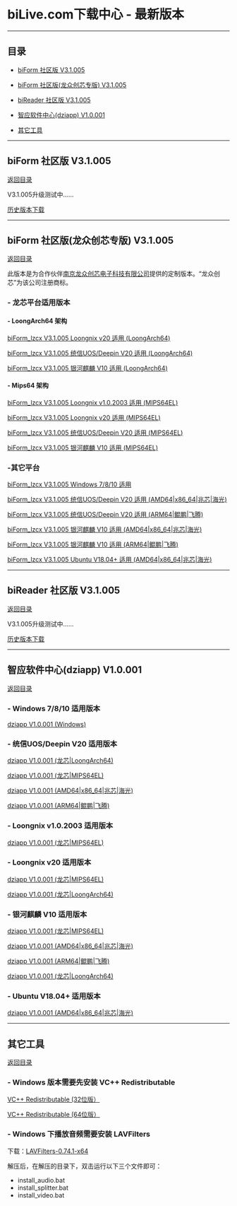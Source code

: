 # biLive.com下载中心 - 最新版本

---

<h2 id=category>目录</h2>

- [biForm 社区版 V3.1.005](#biform)

- [biForm 社区版(龙众创芯专版) V3.1.005](#biform_lzcx)

- [biReader 社区版 V3.1.005](#bireader)

- [智应软件中心(dziapp) V1.0.001](#dziapp)

- [其它工具](#tools)

---

<h2 id=biform>biForm 社区版 V3.1.005</h2>

[返回目录](#category)

V3.1.005升级测试中......

[历史版本下载](/download/oldversion)

---

<h2 id=biform_lzcx>biForm 社区版(龙众创芯专版) V3.1.005</h2>

[返回目录](#category)

此版本是为合作伙伴[南京龙众创芯电子科技有限公司](http://www.loongmasses.cn/)提供的定制版本。“龙众创芯”为该公司注册商标。

### - 龙芯平台适用版本

#### - LoongArch64 架构

[biForm_lzcx V3.1.005 Loongnix v20 适用 (LoongArch64)](https://www.bilive.com/site_media/media/setup/biform/com.bilive.biformlzcx_3.1.005-1_loongnix_loongarch64.deb)

[biForm_lzcx V3.1.005 统信UOS/Deepin V20 适用 (LoongArch64)](https://www.bilive.com/site_media/media/setup/biform/com.bilive.biformlzcx_3.1.005-1_uos_loongarch64.deb)

[biForm_lzcx V3.1.005 银河麒麟 V10 适用 (LoongArch64)](https://www.bilive.com/site_media/media/setup/biform/com.bilive.biformlzcx_3.1.005-1_kylin_loongarch64.deb)

#### - Mips64 架构

[biForm_lzcx V3.1.005 Loongnix v1.0.2003 适用 (MIPS64EL)](https://www.bilive.com/site_media/media/setup/biform/com.bilive.biformlzcx-3.1.005-1.fc21.loongson.mips64el.rpm)

[biForm_lzcx V3.1.005 Loongnix v20 适用 (MIPS64EL)](https://www.bilive.com/site_media/media/setup/biform/com.bilive.biformlzcx_3.1.005-1_loongnix21_mips64el.deb)

[biForm_lzcx V3.1.005 统信UOS/Deepin V20 适用 (MIPS64EL)](https://www.bilive.com/site_media/media/setup/biform/com.bilive.biformlzcx_3.1.005-1_uos_mips64el.deb)

[biForm_lzcx V3.1.005 银河麒麟 V10 适用 (MIPS64EL)](https://www.bilive.com/site_media/media/setup/biform/com.bilive.biformlzcx_3.1.005-1_kylin_mips64el.deb)

### -其它平台

[biForm_lzcx V3.1.005 Windows 7/8/10 适用](https://www.bilive.com/site_media/media/setup/biform/setup_biform_lzcx_v3.1.005.msi)

[biForm_lzcx V3.1.005 统信UOS/Deepin V20 适用 (AMD64|x86_64|兆芯|海光)](https://www.bilive.com/site_media/media/setup/biform/com.bilive.biformlzcx_3.1.005-1_uos_amd64.deb)

[biForm_lzcx V3.1.005 统信UOS/Deepin V20 适用 (ARM64|鲲鹏|飞腾)](https://www.bilive.com/site_media/media/setup/biform/com.bilive.biformlzcx_3.1.005-1_uos_arm64.deb)

[biForm_lzcx V3.1.005 银河麒麟 V10 适用 (AMD64|x86_64|兆芯|海光)](https://www.bilive.com/site_media/media/setup/biform/com.bilive.biformlzcx_3.1.005-1_kylin_amd64.deb)

[biForm_lzcx V3.1.005 银河麒麟 V10 适用 (ARM64|鲲鹏|飞腾)](https://www.bilive.com/site_media/media/setup/biform/com.bilive.biformlzcx_3.1.005-1_kylin_arm64.deb)

[biForm_lzcx V3.1.005 Ubuntu V18.04+ 适用 (AMD64|x86_64|兆芯|海光)](https://www.bilive.com/site_media/media/setup/biform/com.bilive.biformlzcx_3.1.005-1_amd64.deb)

---

<h2 id=bireader>biReader 社区版 V3.1.005</h2>

[返回目录](#category)

V3.1.005升级测试中......

[历史版本下载](/download/oldversion)

---

<h2 id=dziapp>智应软件中心(dziapp) V1.0.001</h2>

[返回目录](#category)

### - Windows 7/8/10 适用版本

[dziapp V1.0.001 (Windows)](https://www.bilive.com/site_media/media/setup/dziapp/setup_dziapp_v1.0.001.msi)

### - 统信UOS/Deepin V20 适用版本

[dziapp V1.0.001 (龙芯|LoongArch64)](https://www.bilive.com/site_media/media/setup/dziapp/com.bilive.dziapp_1.0.001-1_uos_loongarch64.deb)

[dziapp V1.0.001 (龙芯|MIPS64EL)](https://www.bilive.com/site_media/media/setup/dziapp/com.bilive.dziapp_1.0.001-1_uos_mips64el.deb)

[dziapp V1.0.001 (AMD64|x86_64|兆芯|海光)](https://www.bilive.com/site_media/media/setup/dziapp/com.bilive.dziapp_1.0.001-1_uos_amd64.deb)

[dziapp V1.0.001 (ARM64|鲲鹏|飞腾)](https://www.bilive.com/site_media/media/setup/dziapp/com.bilive.dziapp_1.0.001-1_uos_arm64.deb)

### - Loongnix v1.0.2003 适用版本

[dziapp V1.0.001 (龙芯|MIPS64EL)](https://www.bilive.com/site_media/media/setup/dziapp/com.bilive.dziapp-1.0.001-1.fc21.loongson.mips64el.rpm)

### - Loongnix v20 适用版本

[dziapp V1.0.001 (龙芯|MIPS64EL)](https://www.bilive.com/site_media/media/setup/dziapp/com.bilive.dziapp_1.0.001-1_loongnix20_mips64el.deb)

[dziapp V1.0.001 (龙芯|LoongArch64)](https://www.bilive.com/site_media/media/setup/dziapp/com.bilive.dziapp_1.0.001-1_loongnix_loongarch64.deb)

### - 银河麒麟 V10 适用版本

[dziapp V1.0.001 (龙芯|MIPS64EL)](https://www.bilive.com/site_media/media/setup/dziapp/com.bilive.dziapp_1.0.001-1_kylin_mips64el.deb)

[dziapp V1.0.001 (AMD64|x86_64|兆芯|海光)](https://www.bilive.com/site_media/media/setup/dziapp/com.bilive.dziapp_1.0.001-1_kylin_amd64.deb)

[dziapp V1.0.001 (ARM64|鲲鹏|飞腾)](https://www.bilive.com/site_media/media/setup/dziapp/com.bilive.dziapp_1.0.001-1_kylin_arm64.deb)

[dziapp V1.0.001 (龙芯|LoongArch64)](https://www.bilive.com/site_media/media/setup/dziapp/com.bilive.dziapp_1.0.001-1_kylin_loongarch64.deb)

### - Ubuntu V18.04+ 适用版本

[dziapp V1.0.001 (AMD64|x86_64|兆芯|海光)](https://www.bilive.com/site_media/media/setup/dziapp/com.bilive.dziapp_1.0.001-1_amd64.deb)

---

<h2 id=tools>其它工具</h2>

[返回目录](#category)

### - Windows 版本需要先安装 VC++ Redistributable

[VC++ Redistributable (32位版）](https://www.bilive.com/site_media/media/setup/vc_redist.x86.exe)

[VC++ Redistributable (64位版）](https://www.bilive.com/site_media/media/setup/vc_redist.x64.exe)

### - Windows 下播放音频需要安装 LAVFilters

下载：[LAVFilters-0.74.1-x64](https://www.bilive.com/site_media/media/tools/LAVFilters-0.74.1-x64.zip)

解压后，在解压的目录下，双击运行以下三个文件即可：

- install_audio.bat
- install_splitter.bat
- install_video.bat


